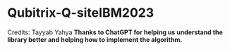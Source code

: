 # Qubitrix-Q-siteIBM2023
Credits: Tayyab Yahya <b />
Thanks to ChatGPT for helping us understand the library better and helping how to implement the algorithm. <b />
